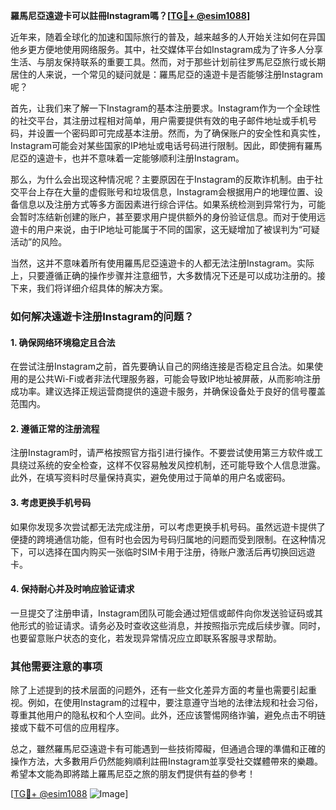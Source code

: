 **羅馬尼亞遠遊卡可以註冊Instagram嗎？[[TG💪+ @esim1088](https://t.me/s/esim1088)]**

近年来，随着全球化的加速和国际旅行的普及，越来越多的人开始关注如何在异国他乡更方便地使用网络服务。其中，社交媒体平台如Instagram成为了许多人分享生活、与朋友保持联系的重要工具。然而，对于那些计划前往罗馬尼亞旅行或长期居住的人来说，一个常见的疑问就是：羅馬尼亞的遠遊卡是否能够注册Instagram呢？

首先，让我们来了解一下Instagram的基本注册要求。Instagram作为一个全球性的社交平台，其注册过程相对简单，用户需要提供有效的电子邮件地址或手机号码，并设置一个密码即可完成基本注册。然而，为了确保账户的安全性和真实性，Instagram可能会对某些国家的IP地址或电话号码进行限制。因此，即使拥有羅馬尼亞的遠遊卡，也并不意味着一定能够顺利注册Instagram。

那么，为什么会出现这种情况呢？主要原因在于Instagram的反欺诈机制。由于社交平台上存在大量的虚假账号和垃圾信息，Instagram会根据用户的地理位置、设备信息以及注册方式等多方面因素进行综合评估。如果系统检测到异常行为，可能会暂时冻结新创建的账户，甚至要求用户提供额外的身份验证信息。而对于使用远遊卡的用户来说，由于IP地址可能属于不同的国家，这无疑增加了被误判为“可疑活动”的风险。

当然，这并不意味着所有使用羅馬尼亞遠遊卡的人都无法注册Instagram。实际上，只要遵循正确的操作步骤并注意细节，大多数情况下还是可以成功注册的。接下来，我们将详细介绍具体的解决方案。

### 如何解决遠遊卡注册Instagram的问题？

#### 1. 确保网络环境稳定且合法

在尝试注册Instagram之前，首先要确认自己的网络连接是否稳定且合法。如果使用的是公共Wi-Fi或者非法代理服务器，可能会导致IP地址被屏蔽，从而影响注册成功率。建议选择正规运营商提供的遠遊卡服务，并确保设备处于良好的信号覆盖范围内。

#### 2. 遵循正常的注册流程

注册Instagram时，请严格按照官方指引进行操作。不要尝试使用第三方软件或工具绕过系统的安全检查，这样不仅容易触发风控机制，还可能导致个人信息泄露。此外，在填写资料时尽量保持真实，避免使用过于简单的用户名或密码。

#### 3. 考虑更换手机号码

如果你发现多次尝试都无法完成注册，可以考虑更换手机号码。虽然远遊卡提供了便捷的跨境通信功能，但有时也会因为号码归属地的问题而受到限制。在这种情况下，可以选择在国内购买一张临时SIM卡用于注册，待账户激活后再切换回远遊卡。

#### 4. 保持耐心并及时响应验证请求

一旦提交了注册申请，Instagram团队可能会通过短信或邮件向你发送验证码或其他形式的验证请求。请务必及时查收这些消息，并按照指示完成后续步骤。同时，也要留意账户状态的变化，若发现异常情况应立即联系客服寻求帮助。

### 其他需要注意的事项

除了上述提到的技术层面的问题外，还有一些文化差异方面的考量也需要引起重视。例如，在使用Instagram的过程中，要注意遵守当地的法律法规和社会习俗，尊重其他用户的隐私权和个人空间。此外，还应该警惕网络诈骗，避免点击不明链接或下载不可信的应用程序。

总之，雖然羅馬尼亞遠遊卡有可能遇到一些技術障礙，但通過合理的準備和正確的操作方法，大多數用戶仍然能夠順利註冊Instagram並享受社交媒體帶來的樂趣。希望本文能為即將踏上羅馬尼亞之旅的朋友們提供有益的參考！

[[TG💪+ @esim1088](https://t.me/s/esim1088) ![Image](https://i.postimg.cc/4NQfJmqS/Snipaste-2025-05-13-00-14-12.png)]